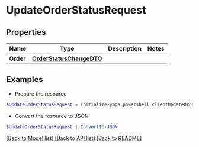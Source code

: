 # UpdateOrderStatusRequest
## Properties

Name | Type | Description | Notes
------------ | ------------- | ------------- | -------------
**Order** | [**OrderStatusChangeDTO**](OrderStatusChangeDTO.md) |  | 

## Examples

- Prepare the resource
```powershell
$UpdateOrderStatusRequest = Initialize-ympa_powershell_clientUpdateOrderStatusRequest  -Order null
```

- Convert the resource to JSON
```powershell
$UpdateOrderStatusRequest | ConvertTo-JSON
```

[[Back to Model list]](../README.md#documentation-for-models) [[Back to API list]](../README.md#documentation-for-api-endpoints) [[Back to README]](../README.md)

